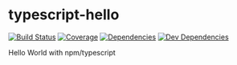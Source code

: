 # typescript-hello
[![Build Status][travis-image]][travis-url] [![Coverage][codecov-image]][codecov-url] [![Dependencies][david-image]][david-url] [![Dev Dependencies][david-dev-image]][david-dev-url]

Hello World with npm/typescript

[travis-url]: https://travis-ci.org/serianox/typescript-hello
[travis-image]: https://travis-ci.org/serianox/typescript-hello.svg

[codecov-url]: https://codecov.io/gh/serianox/typescript-hello
[codecov-image]: https://codecov.io/gh/serianox/typescript-hello/branch/master/graph/badge.svg

[david-url]: https://david-dm.org/serianox/typescript-hello
[david-image]: https://david-dm.org/serianox/typescript-hello.svg

[david-dev-url]: https://david-dm.org/serianox/typescript-hello?type=dev
[david-dev-image]: https://david-dm.org/serianox/typescript-hello/dev-status.svg